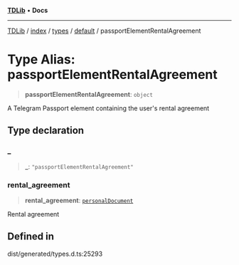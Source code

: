 [**TDLib**](../../../../../../README.md) • **Docs**

***

[TDLib](../../../../../../modules.md) / [index](../../../../../README.md) / [types](../../../README.md) / [default](../README.md) / passportElementRentalAgreement

# Type Alias: passportElementRentalAgreement

> **passportElementRentalAgreement**: `object`

A Telegram Passport element containing the user's rental agreement

## Type declaration

### \_

> **\_**: `"passportElementRentalAgreement"`

### rental\_agreement

> **rental\_agreement**: [`personalDocument`](personalDocument.md)

Rental agreement

## Defined in

dist/generated/types.d.ts:25293
